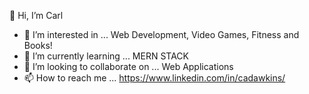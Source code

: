  👋 Hi, I’m Carl
- 👀 I’m interested in ... Web Development, Video Games, Fitness and Books!
- 🌱 I’m currently learning ... MERN STACK
- 💞️ I’m looking to collaborate on ... Web Applications
- 📫 How to reach me ... https://www.linkedin.com/in/cadawkins/

<!-- D4WKINS/D4WKINS is a ✨ special ✨ repository because its `README.md` (this file) appears on your GitHub profile.
You can click the Preview link to take a look at your changes. -->
